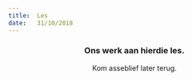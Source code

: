 ```yaml
---
title:  Les
date:   31/10/2018
---
```


### <center>Ons werk aan hierdie les.</center>
<center>Kom asseblief later terug.</center>